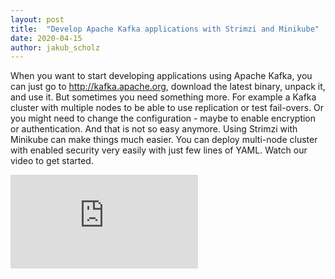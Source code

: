 ```yaml
---
layout: post
title:  "Develop Apache Kafka applications with Strimzi and Minikube"
date: 2020-04-15
author: jakub_scholz
---
```


When you want to start developing applications using Apache Kafka, you can just go to http://kafka.apache.org, download the latest binary, unpack it, and use it. 
But sometimes you need something more. 
For example a Kafka cluster with multiple nodes to be able to use replication or test fail-overs. 
Or you might need to change the configuration - maybe to enable encryption or authentication. 
And that is not so easy anymore. 
Using Strimzi with Minikube can make things much easier. 
You can deploy multi-node cluster with enabled security very easily with just few lines of YAML. 
Watch our video to get started.

<!--more-->

<div class="width-12-12 width-12-12-m">
<iframe src="https://www.youtube.com/embed/4bKSPrENDQQ" frameborder="0" allow="accelerometer; autoplay; encrypted-media; gyroscope; picture-in-picture" allowfullscreen></iframe>
</div>
